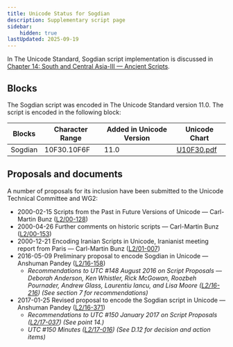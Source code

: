 ```yaml
---
title: Unicode Status for Sogdian
description: Supplementary script page
sidebar:
    hidden: true
lastUpdated: 2025-09-19
---
```


In The Unicode Standard, Sogdian script implementation is discussed in [Chapter 14: South and Central Asia-III — Ancient Scripts](https://www.unicode.org/versions/latest/core-spec/chapter-14/#G49476).

## Blocks

The Sogdian script was encoded in The Unicode Standard version 11.0. The script is encoded in the following block:

| Blocks | Character Range | Added in Unicode Version | Unicode Chart |
| ------ | --------------- | ------------------------ | ------------- |
| Sogdian | 10F30.10F6F | 11.0 | [U10F30.pdf](http://www.unicode.org/charts/PDF/U10F30.pdf) |

## Proposals and documents

A number of proposals for its inclusion have been submitted to the Unicode Technical Committee and WG2:
- 2000-02-15 Scripts from the Past in Future Versions of Unicode — Carl-Martin Bunz ([L2/00-128](http://www.unicode.org/cgi-bin/GetMatchingDocs.pl?L2/00-128))
- 2000-04-26 Further comments on historic scripts — Carl-Martin Bunz ([L2/00-153](http://www.unicode.org/cgi-bin/GetMatchingDocs.pl?L2/00-153))
- 2000-12-21 Encoding Iranian Scripts in Unicode, Iranianist meeting report from Paris — Carl-Martin Bunz ([L2/01-007](http://www.unicode.org/cgi-bin/GetMatchingDocs.pl?L2/01-007))
- 2016-05-09 Preliminary proposal to encode Sogdian in Unicode — Anshuman Pandey ([L2/16-158](http://www.unicode.org/cgi-bin/GetMatchingDocs.pl?L2/16-158))
  - _Recommendations to UTC #148 August 2016 on Script Proposals — Deborah Anderson, Ken Whistler, Rick McGowan, Roozbeh Pournader, Andrew Glass, Laurentiu Iancu, and Lisa Moore ([L2/16-216](http://www.unicode.org/cgi-bin/GetMatchingDocs.pl?L2/16-216)) (See section 7 for recommendations)_
- 2017-01-25 Revised proposal to encode the Sogdian script in Unicode — Anshuman Pandey ([L2/16-371](http://www.unicode.org/cgi-bin/GetMatchingDocs.pl?L2/16-371))
  - _Recommendations to UTC #150 January 2017 on Script Proposals ([L2/17-037](http://www.unicode.org/L2/L2017/17037-script-ad-hoc.pdf)) (See point 14.)_
  - _UTC #150 Minutes ([L2/17-016](http://www.unicode.org/L2/L2017/17016.htm)) (See D.12 for decision and action items)_
